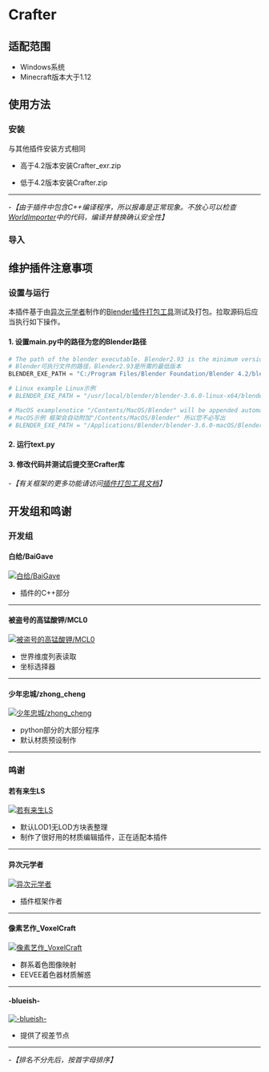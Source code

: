 # Crafter

## 适配范围

- Windows系统
- Minecraft版本大于1.12

## 使用方法

### 安装

与其他插件安装方式相同

- 高于4.2版本安装Crafter_exr.zip

- 低于4.2版本安装Crafter.zip

---

-*【由于插件中包含C++编译程序，所以报毒是正常现象。不放心可以检查[WorldImporter](https://github.com/BaiGave/WorldImporter)中的代码，编译并替换确认安全性】*

### 导入

## 维护插件注意事项

### 设置与运行

本插件基于由[异次元学者](https://space.bilibili.com/181717176)制作的[Blender插件打包工具](https://github.com/xzhuah/BlenderAddonPackageTool)测试及打包。拉取源码后应当执行如下操作。

#### 1. 设置**main.py**中的路径为您的Blender路径

```python
# The path of the blender executable. Blender2.93 is the minimum version required
# Blender可执行文件的路径，Blender2.93是所需的最低版本
BLENDER_EXE_PATH = "C:/Program Files/Blender Foundation/Blender 4.2/blender.exe"

# Linux example Linux示例
# BLENDER_EXE_PATH = "/usr/local/blender/blender-3.6.0-linux-x64/blender"

# MacOS examplenotice "/Contents/MacOS/Blender" will be appended automatically if you didn't write it explicitly
# MacOS示例 框架会自动附加"/Contents/MacOS/Blender" 所以您不必写出
# BLENDER_EXE_PATH = "/Applications/Blender/blender-3.6.0-macOS/Blender.app"
```

#### 2. 运行**text.py**

#### 3. 修改代码并测试后提交至Crafter库

-*【有关框架的更多功能请访问[插件打包工具文档](https://github.com/xzhuah/BlenderAddonPackageTool?tab=readme-ov-file#blender-插件开发框架及打包工具)】*

## 开发组和鸣谢

### 开发组

#### 白给/BaiGave

[![白给/BaiGave](https://i0.hdslb.com/bfs/face/d7d82f14e8469c3c973cd1d7b981ed275069aa55.jpg@100w_100h_1c_1s.png)](https://space.bilibili.com/3461563635731405)

- 插件的C++部分

---

#### 被盗号的高锰酸钾/MCL0

[![被盗号的高锰酸钾/MCL0](https://i2.hdslb.com/bfs/face/4cc9254634fc212567c7e2286554bf664bfedd92.jpg@100w_100h_1c_1s.png)](https://space.bilibili.com/511403657)

- 世界维度列表读取
- 坐标选择器

---

#### 少年忠城/zhong_cheng

[![少年忠城/zhong_cheng](https://i0.hdslb.com/bfs/face/cca0a2997727b7c9625b6c84b79d75b1d20b0505.jpg@100w_100h_1c_1s.png)](https://space.bilibili.com/455309610)

- python部分的大部分程序
- 默认材质预设制作

---

### 鸣谢

#### 若有来生LS

[![若有来生LS](https://i2.hdslb.com/bfs/face/69caf616d0ec1d734456ba5c3dcfb7228df98dc3.jpg@100w_100h_1c_1s.png)](https://space.bilibili.com/328067113)

- 默认LOD1无LOD方块表整理
- 制作了很好用的材质编辑插件，正在适配本插件

---

#### 异次元学者

[![异次元学者](https://i2.hdslb.com/bfs/face/68a1603186d8655a14d7e7fc920b4c95f23929d4.jpg@100w_100h_1c_1s.png)](https://space.bilibili.com/181717176)

- 插件框架作者

---

#### 像素艺作_VoxelCraft

[![像素艺作_VoxelCraft](https://i2.hdslb.com/bfs/face/1032246c6c38fc376fc6ae29d525edb85bc7da97.jpg@100w_100h_1c_1s.png)](https://space.bilibili.com/26149666)

- 群系着色图像映射
- EEVEE着色器材质解惑

---

#### -blueish-

[![-blueish-](https://i2.hdslb.com/bfs/face/e7ebd5fd6c2267d6bab44a2e89b9d1671a818f13.jpg@100w_100h_1c_1s.png)](https://space.bilibili.com/3546391456516604)

- 提供了视差节点

---

-*【排名不分先后，按首字母排序】*
